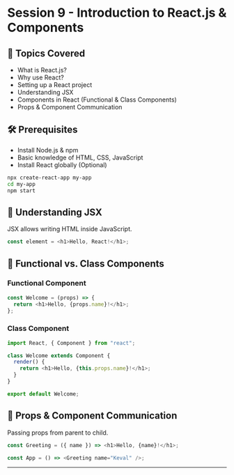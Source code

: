 
# Session 9 - Introduction to React.js & Components

## 📌 Topics Covered
- What is React.js?
- Why use React?
- Setting up a React project
- Understanding JSX
- Components in React (Functional & Class Components)
- Props & Component Communication

## 🛠 Prerequisites
- Install Node.js & npm
- Basic knowledge of HTML, CSS, JavaScript
- Install React globally (Optional)

```bash
npx create-react-app my-app
cd my-app
npm start
```

## 🔹 Understanding JSX
JSX allows writing HTML inside JavaScript.
```javascript
const element = <h1>Hello, React!</h1>;
```

## 🔹 Functional vs. Class Components
### Functional Component
```javascript
const Welcome = (props) => {
  return <h1>Hello, {props.name}!</h1>;
};
```

### Class Component
```javascript
import React, { Component } from "react";

class Welcome extends Component {
  render() {
    return <h1>Hello, {this.props.name}!</h1>;
  }
}

export default Welcome;
```

## 🔹 Props & Component Communication
Passing props from parent to child.
```javascript
const Greeting = ({ name }) => <h1>Hello, {name}!</h1>;

const App = () => <Greeting name="Keval" />;
```

---
